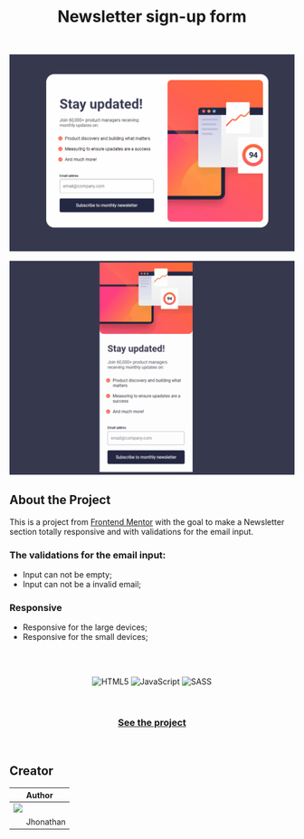 <h1 align = 'center'> Newsletter sign-up form </h1>

<br>

 <p align = 'center'><img   src= 'src/images/newsletter-desktop.gif'></p>
 <p align = 'center'><img   src= 'src/images/newsletter-mobile.gif'></p>

## About the Project

This is a project from [Frontend Mentor](https://www.frontendmentor.io/challenges/newsletter-signup-form-with-success-message-3FC1AZbNrv) with the goal to make a Newsletter section totally responsive and with validations for the email input.

### The validations for the email input:

- Input can not be empty;
- Input can not be a invalid email;

### Responsive

- Responsive for the large devices;
- Responsive for the small devices;

<br>

<br>

<div align = 'center'>

![HTML5](https://img.shields.io/badge/html5-%23E34F26.svg?style=for-the-badge&logo=html5&logoColor=white)
![JavaScript](https://img.shields.io/badge/javascript-%23323330.svg?style=for-the-badge&logo=javascript&logoColor=%23F7DF1E)
![SASS](https://img.shields.io/badge/SASS-hotpink.svg?style=for-the-badge&logo=SASS&logoColor=white)

<div>

<br>

<h3 align = 'center'><a href = 'https://jhowbrcg.github.io/advice-generator-app/'>See the project</a></h3>

<div align= 'left'>

<br>

## Creator

| Author                                                                                                                                      |
| ------------------------------------------------------------------------------------------------------------------------------------------- |
| <a target="_blank" href="https://github.com/JhowBRCG"><img width="125" src="https://avatars.githubusercontent.com/u/121911885?v=4"><br></a> |
| &nbsp; &nbsp; &nbsp; Jhonathan                                                                                                              |

</div>
